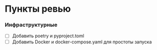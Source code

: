 # Пункты ревью
### Инфраструктурные
- [ ] Добавить poetry и pyproject.toml
- [ ] Добавить Docker и docker-compose.yaml для простоты запуска